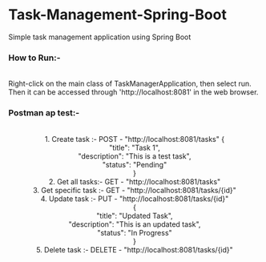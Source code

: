 # Task-Management-Spring-Boot
Simple task management application using Spring Boot


<h3>How to Run:-</h3><br> Right-click on the main class of TaskManagerApplication, then select run. Then it can be accessed through 'http://localhost:8081' in the web browser.<be>

<h3>Postman ap test:-</h3><br>
       <center>  1. Create task :- POST - "http://localhost:8081/tasks"
                            {<br>
                                "title": "Task 1",<br>
                                "description": "This is a test task",<br>
                                "status": "Pending"<br>
                            }<br>
                2. Get all tasks:- GET - "http://localhost:8081/tasks"<br>
                3. Get specific task :- GET - "http://localhost:8081/tasks/{id}"<br>
                4. Update task :- PUT - "http://localhost:8081/tasks/{id}"<br>
                            {<br>
                                "title": "Updated Task",<br>
                                "description": "This is an updated task",<br>
                                "status": "In Progress"<br>
                            }<br>
                5. Delete task :- DELETE - "http://localhost:8081/tasks/{id}"
                </center>

